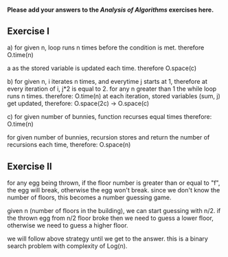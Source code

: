 #### Please add your answers to the ***Analysis of  Algorithms*** exercises here.

## Exercise I

a) for given n, loop runs n times before the condition is met. therefore O.time(n)

a as the stored variable is updated each time. therefore O.space(c)


b) for given n, i iterates n times, and everytime j starts at 1, therefore at every iteration of i, j*2 is equal to 2. for any n greater than 1 the while loop runs n times. therefore:
O.time(n)
at each iteration, stored variables (sum, j) get updated, therefore:
O.space(2c) -> O.space(c)


c) for given number of bunnies, function recurses equal times therefore:
O.time(n)

for given number of bunnies, recursion stores and return the number of recursions each time, therefore:
O.space(n)

## Exercise II

for any egg being thrown, if the floor number is greater than or equal to "f", the egg will break, otherwise the egg won't break. since we don't know the number of floors, this becomes a number guessing game.

given n (number of floors in the building), we can start guessing with n/2. if the thrown egg from n/2 floor broke then we need to guess a lower floor, otherwise we need to guess a higher floor.

we will follow above strategy until we get to the answer. this is a binary search problem with complexity of Log(n).
